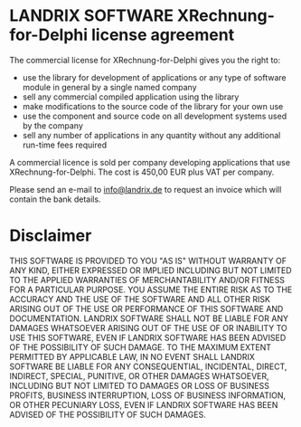 # LANDRIX SOFTWARE XRechnung-for-Delphi license agreement

The commercial license for XRechnung-for-Delphi gives you the right to:

- use the library for development of applications or any type of software module in general by a single named company
- sell any commercial compiled application using the library
- make modifications to the source code of the library for your own use
- use the component and source code on all development systems used by the company
- sell any number of applications in any quantity without any additional run-time fees required

A commercial licence is sold per company developing applications that use XRechnung-for-Delphi. 
The cost is 450,00 EUR plus VAT per company.

Please send an e-mail to info@landrix.de to request an invoice which will contain the bank details.

# Disclaimer

THIS SOFTWARE IS PROVIDED TO YOU "AS IS" WITHOUT WARRANTY OF ANY KIND, EITHER EXPRESSED OR IMPLIED INCLUDING 
BUT NOT LIMITED TO THE APPLIED WARRANTIES OF MERCHANTABILITY AND/OR FITNESS FOR A PARTICULAR PURPOSE. 
YOU ASSUME THE ENTIRE RISK AS TO THE ACCURACY AND THE USE OF THE SOFTWARE AND ALL OTHER RISK ARISING OUT OF THE 
USE OR PERFORMANCE OF THIS SOFTWARE AND DOCUMENTATION. 
LANDRIX SOFTWARE SHALL NOT BE LIABLE FOR ANY DAMAGES WHATSOEVER ARISING OUT OF THE USE OF OR INABILITY TO 
USE THIS SOFTWARE, EVEN IF LANDRIX SOFTWARE HAS BEEN ADVISED OF THE POSSIBILITY OF SUCH DAMAGE. 
TO THE MAXIMUM EXTENT PERMITTED BY APPLICABLE LAW, IN NO EVENT SHALL LANDRIX SOFTWARE BE LIABLE FOR ANY 
CONSEQUENTIAL, INCIDENTAL, DIRECT, INDIRECT, SPECIAL, PUNITIVE, OR OTHER DAMAGES WHATSOEVER, INCLUDING BUT NOT 
LIMITED TO DAMAGES OR LOSS OF BUSINESS PROFITS, BUSINESS INTERRUPTION, LOSS OF BUSINESS INFORMATION, OR OTHER 
PECUNIARY LOSS, EVEN IF LANDRIX SOFTWARE HAS BEEN ADVISED OF THE POSSIBILITY OF SUCH DAMAGES. 
